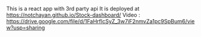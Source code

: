 This is a react app with 3rd party api
It is deployed at https://notchayan.github.io/Stock-dashboard/
Video : https://drive.google.com/file/d/1FaHrflcSyZ_3w7iF2nmvZa1pc9SpBum6/view?usp=sharing
